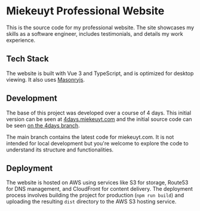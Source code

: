 # Miekeuyt Professional Website

This is the source code for my professional website. The site showcases my skills as a software engineer, includes testimonials, and details my work experience.

## Tech Stack

The website is built with Vue 3 and TypeScript, and is optimized for desktop viewing. It also uses [Masonryjs](https://masonry.desandro.com).

## Development

The base of this project was developed over a course of 4 days. This initial version can be seen at [4days.miekeuyt.com](https://4days.miekeuyt.com) and the initial source code can be seen [on the 4days branch](https://github.com/miekeuytofficial/miekeuytsite/tree/4days).

The main branch contains the latest code for miekeuyt.com.
It is not intended for local development but you're welcome to explore the code to understand its structure and functionalities.

## Deployment

The website is hosted on AWS using services like S3 for storage, Route53 for DNS management, and CloudFront for content delivery. The deployment process involves building the project for production (`npm run build`) and uploading the resulting `dist` directory to the AWS S3 hosting service.

